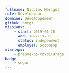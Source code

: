 ```yaml
---
fullname: Nicolas Mérigot
role: Développeur
domaine: Développement
github: nmrgt
missions:
    - start: 2019-01-28
      end: 2022-12-31
      status: independent
      employer: Scopopop
startups:
    - preuve-de-covoiturage
badge:
    - segur
---
```

